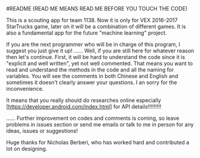 #README (READ ME MEANS READ ME BEFORE YOU TOUCH THE CODE)

This is a scouting app for team 1138. Now it is only for VEX 2016-2017 StarTrucks game, later on it will be a combination of different games. It is also a fundamental app for the future "machine learning" project.

If you are the next programmer who will be in charge of this program, I suggest you just give it up! ...... Well, if you are still here for whatever reason then let's continue. First, it will be hard to understand the code since it is "explicit and well written", yet not well commented. That means you want to read and understand the methods in the code and all the naming for variables. You will see the comments in both Chinese and English and sometimes it doesn't clearly answer your questions. I an sorry for the inconvenience. 

It means that you really should do researches online especially [https://developer.android.com/index.html] for API details!!!!!!!!!

...... Further improvement on codes and comments is coming, so leave problems in issues section or send me emails or talk to me in person for any ideas, issues or suggestions!

Huge thanks for Nicholas Berberi, who has worked hard and contributed a lot on designing.

